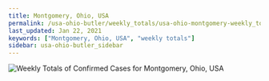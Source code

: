 ```yaml
---
title: Montgomery, Ohio, USA
permalink: /usa-ohio-butler/weekly_totals/usa-ohio-montgomery-weekly_totals.html
last_updated: Jan 22, 2021
keywords: ["Montgomery, Ohio, USA", "weekly totals"]
sidebar: usa-ohio-butler_sidebar
---
```


![Weekly Totals of Confirmed Cases for Montgomery, Ohio, USA](/covid_tracker/images/graphs/usa-ohio-montgomery-weekly_totals_graph.png)
